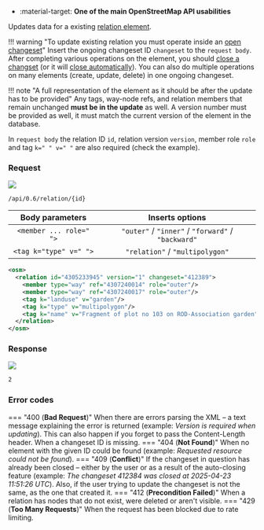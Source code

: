 <div class="grid cards" markdown>

- :material-target: **One of the main OpenStreetMap API usabilities**

</div>

Updates data for a existing [relation element](../general_information/elements.md#elements-description).

!!! warning "To update existing relation you must operate inside an [open changeset](open_changeset.md)"
     Insert the ongoing changeset ID `changeset` to the `request body`. After completing various operations on the element, you should [close a changset](close_changeset.md) (or it will [close automatically](../general_information/changesets.md#changesets-attributes)). You can also do multiple operations on many elements (create, update, delete) in one ongoing changeset.

!!! note "A full representation of the element as it should be after the update has to be provided"
    Any tags, way-node refs, and relation members that remain unchanged **must be in the update** as well. A version number must be provided as well, it must match the current version of the element in the database.

In `request body` the relation ID `id`, relation version `version`, member role `role` and tag `k=" " v=" "` are also required (check the example).

### Request

![](https://img.shields.io/badge/PUT-lightblue)

```
/api/0.6/relation/{id}
```

| Body parameters | Inserts options |
| :---: | :---: |
| `<member ... role=" ">` | `"outer"` / `"inner"` / `"forward"` / `"backward"` |
| `<tag k="type" v=" ">` | `"relation"` / `"multipolygon"` |

``` xml title="updateRelationBody_example.xml" hl_lines="2-6"
<osm>
  <relation id="4305233945" version="1" changeset="412389">
    <member type="way" ref="4307240014" role="outer"/>
    <member type="way" ref="4307240017" role="outer"/>
    <tag k="landuse" v="garden"/>
    <tag k="type" v="multipolygon"/>
    <tag k="name" v="Fragment of plot no 103 on ROD-Association garden"/>
  </relation>
</osm>
```

### Response

![](https://img.shields.io/badge/Response-200%20OK-brightgreen)

```xml title="succesUpdateRelation_example.xml" linenums="1" hl_lines="3-8"
2
```

### Error codes

=== "400 (**Bad Request**)"
    When there are errors parsing the XML – a text message explaining the error is returned (example: *Version is required when updating*). This can also happen if you forget to pass the Content-Length header. When a changeset ID is missing.
=== "404 (**Not Found**)"
    When no element with the given ID could be found (example: *Requested resource could not be found*).
=== "409 (**Conflict**)"
    If the changeset in question has already been closed – either by the user or as a result of the auto-closing feature (example: *The changeset 412384 was closed at 2025-04-23 11:51:26 UTC*). Also, if the user trying to update the changeset is not the same, as the one that created it.
=== "412 (**Precondition Failed**)"
    When a relation has nodes that do not exist, were deleted or aren't visible.
=== "429 (**Too Many Requests**)"
    When the request has been blocked due to rate limiting.